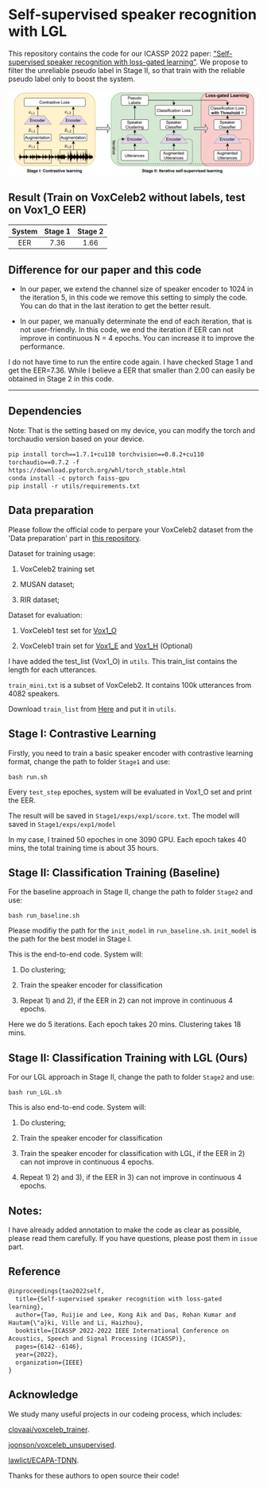 # Self-supervised speaker recognition with LGL

This repository contains the code for our ICASSP 2022 paper: ["Self-supervised speaker recognition with loss-gated learning"](https://arxiv.org/pdf/2110.03869.pdf). We propose to filter the unreliable pseudo label in Stage II, so that train with the reliable pseudo label only to boost the system.

![LGL.png](utils/LGL.png)

## Result (Train on VoxCeleb2 without labels, test on Vox1_O EER)

| System | Stage 1   | Stage 2 | 
| :-:    | :-:       | :-:     |
|  EER   | 7.36      | 1.66    |

## Difference for our paper and this code

* In our paper, we extend the channel size of speaker encoder to 1024 in the iteration 5, in this code we remove this setting to simply the code. You can do that in the last iteration to get the better result. 

* In our paper, we manually determinate the end of each iteration, that is not user-friendly. In this code, we end the iteration if EER can not improve in continuous N = 4 epochs. You can increase it to improve the performance.

I do not have time to run the entire code again. I have checked Stage 1 and get the EER=7.36. While I believe a EER that smaller than 2.00 can easily be obtained in Stage 2 in this code. 

***

## Dependencies

Note: That is the setting based on my device, you can modify the torch and torchaudio version based on your device.

```
pip install torch==1.7.1+cu110 torchvision==0.8.2+cu110 torchaudio==0.7.2 -f https://download.pytorch.org/whl/torch_stable.html
conda install -c pytorch faiss-gpu
pip install -r utils/requirements.txt
```

## Data preparation

Please follow the official code to perpare your VoxCeleb2 dataset from the 'Data preparation' part in [this repository](https://github.com/clovaai/voxceleb_trainer).

Dataset for training usage: 

1) VoxCeleb2 training set

2) MUSAN dataset;

3) RIR dataset;

Dataset for evaluation:

1) VoxCeleb1 test set for [Vox1_O](https://www.robots.ox.ac.uk/~vgg/data/voxceleb/meta/veri_test2.txt) 

2) VoxCeleb1 train set for [Vox1_E](https://www.robots.ox.ac.uk/~vgg/data/voxceleb/meta/list_test_all2.txt) and [Vox1_H](https://www.robots.ox.ac.uk/~vgg/data/voxceleb/meta/list_test_hard2.txt) (Optional)

I have added the test_list (Vox1_O) in `utils`. This train_list contains the length for each utterances.

`train_mini.txt` is a subset of VoxCeleb2. It contains 100k utterances from 4082 speakers.

Download `train_list` from [Here](https://drive.google.com/file/d/1eraQWNKNHS_s6SnPjoZrQ_1HOeUREh9R/view?usp=sharing) and put it in `utils`.

## Stage I: Contrastive Learning

Firstly, you need to train a basic speaker encoder with contrastive learning format, change the path to folder `Stage1` and use:

```
bash run.sh
```

Every `test_step` epoches, system will be evaluated in Vox1_O set and print the EER. 

The result will be saved in `Stage1/exps/exp1/score.txt`. The model will saved in `Stage1/exps/exp1/model`

In my case, I trained 50 epoches in one 3090 GPU. Each epoch takes 40 mins, the total training time is about 35 hours.

## Stage II: Classification Training (Baseline)

For the baseline approach in Stage II, change the path to folder `Stage2` and use:

```
bash run_baseline.sh
```

Please modifiy the path for the `init_model` in `run_baseline.sh`. `init_model` is the path for the best model in Stage I.

This is the end-to-end code. System will:

1) Do clustering;

2) Train the speaker encoder for classification

3) Repeat 1) and 2), if the EER in 2) can not improve in continuous 4 epochs.

Here we do 5 iterations. Each epoch takes 20 mins. Clustering takes 18 mins.

## Stage II: Classification Training with LGL (Ours)

For our LGL approach in Stage II, change the path to folder `Stage2` and use:

```
bash run_LGL.sh
```

This is also end-to-end code. System will:

1) Do clustering;

2) Train the speaker encoder for classification

3) Train the speaker encoder for classification with LGL, if the EER in 2) can not improve in continuous 4 epochs.

4) Repeat 1) 2) and 3), if the EER in 3) can not improve in continuous 4 epochs.

## Notes:

I have already added annotation to make the code as clear as possible, please read them carefully. If you have questions, please post them in `issue` part.

## Reference
```
@inproceedings{tao2022self,
  title={Self-supervised speaker recognition with loss-gated learning},
  author={Tao, Ruijie and Lee, Kong Aik and Das, Rohan Kumar and Hautam{\"a}ki, Ville and Li, Haizhou},
  booktitle={ICASSP 2022-2022 IEEE International Conference on Acoustics, Speech and Signal Processing (ICASSP)},
  pages={6142--6146},
  year={2022},
  organization={IEEE}
}
```

## Acknowledge

We study many useful projects in our codeing process, which includes:

[clovaai/voxceleb_trainer](https://github.com/clovaai/voxceleb_trainer).

[joonson/voxceleb_unsupervised](https://github.com/joonson/voxceleb_unsupervised).

[lawlict/ECAPA-TDNN](https://github.com/lawlict/ECAPA-TDNN/blob/master/ecapa_tdnn.py).

Thanks for these authors to open source their code!
